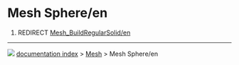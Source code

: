# Mesh Sphere/en
1.  REDIRECT [Mesh_BuildRegularSolid/en](Mesh_BuildRegularSolid/en.md)



---
![](images/Button_right.svg) [documentation index](../README.md) > [Mesh](Mesh_Workbench.md) > Mesh Sphere/en
